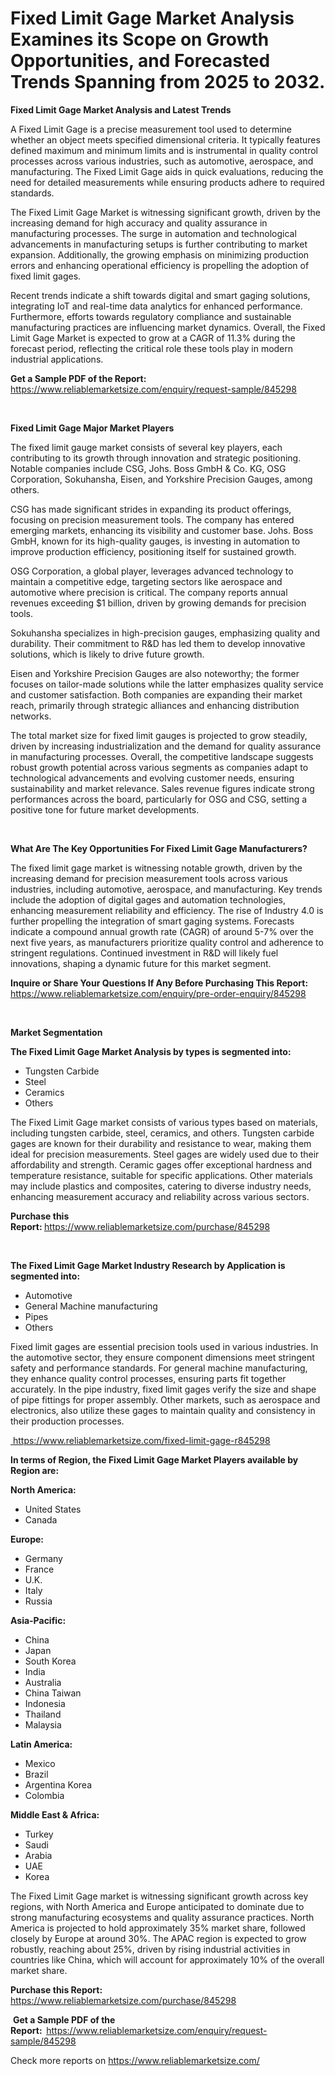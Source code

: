<p><h1>Fixed Limit Gage Market Analysis Examines its Scope on Growth Opportunities, and Forecasted Trends Spanning from 2025 to 2032.</h1></p><p><strong>Fixed Limit Gage Market Analysis and Latest Trends</strong></p>
<p><p>A Fixed Limit Gage is a precise measurement tool used to determine whether an object meets specified dimensional criteria. It typically features defined maximum and minimum limits and is instrumental in quality control processes across various industries, such as automotive, aerospace, and manufacturing. The Fixed Limit Gage aids in quick evaluations, reducing the need for detailed measurements while ensuring products adhere to required standards.</p><p>The Fixed Limit Gage Market is witnessing significant growth, driven by the increasing demand for high accuracy and quality assurance in manufacturing processes. The surge in automation and technological advancements in manufacturing setups is further contributing to market expansion. Additionally, the growing emphasis on minimizing production errors and enhancing operational efficiency is propelling the adoption of fixed limit gages.</p><p>Recent trends indicate a shift towards digital and smart gaging solutions, integrating IoT and real-time data analytics for enhanced performance. Furthermore, efforts towards regulatory compliance and sustainable manufacturing practices are influencing market dynamics. Overall, the Fixed Limit Gage Market is expected to grow at a CAGR of 11.3% during the forecast period, reflecting the critical role these tools play in modern industrial applications.</p></p>
<p><strong>Get a Sample PDF of the Report:&nbsp;</strong> <a href="https://www.reliablemarketsize.com/enquiry/request-sample/845298?utm_campaign=3508&utm_medium=2&utm_source=Github&utm_content=ia&utm_term=09042025&utm_id=fixed-limit-gage">https://www.reliablemarketsize.com/enquiry/request-sample/845298</a></p>
<p>&nbsp;</p>
<p><strong>Fixed Limit Gage Major Market Players</strong></p>
<p><p>The fixed limit gauge market consists of several key players, each contributing to its growth through innovation and strategic positioning. Notable companies include CSG, Johs. Boss GmbH & Co. KG, OSG Corporation, Sokuhansha, Eisen, and Yorkshire Precision Gauges, among others.</p><p>CSG has made significant strides in expanding its product offerings, focusing on precision measurement tools. The company has entered emerging markets, enhancing its visibility and customer base. Johs. Boss GmbH, known for its high-quality gauges, is investing in automation to improve production efficiency, positioning itself for sustained growth.</p><p>OSG Corporation, a global player, leverages advanced technology to maintain a competitive edge, targeting sectors like aerospace and automotive where precision is critical. The company reports annual revenues exceeding $1 billion, driven by growing demands for precision tools.</p><p>Sokuhansha specializes in high-precision gauges, emphasizing quality and durability. Their commitment to R&D has led them to develop innovative solutions, which is likely to drive future growth.</p><p>Eisen and Yorkshire Precision Gauges are also noteworthy; the former focuses on tailor-made solutions while the latter emphasizes quality service and customer satisfaction. Both companies are expanding their market reach, primarily through strategic alliances and enhancing distribution networks.</p><p>The total market size for fixed limit gauges is projected to grow steadily, driven by increasing industrialization and the demand for quality assurance in manufacturing processes. Overall, the competitive landscape suggests robust growth potential across various segments as companies adapt to technological advancements and evolving customer needs, ensuring sustainability and market relevance. Sales revenue figures indicate strong performances across the board, particularly for OSG and CSG, setting a positive tone for future market developments.</p></p>
<p>&nbsp;</p>
<p><strong>What Are The Key Opportunities For Fixed Limit Gage Manufacturers?</strong></p>
<p><p>The fixed limit gage market is witnessing notable growth, driven by the increasing demand for precision measurement tools across various industries, including automotive, aerospace, and manufacturing. Key trends include the adoption of digital gages and automation technologies, enhancing measurement reliability and efficiency. The rise of Industry 4.0 is further propelling the integration of smart gaging systems. Forecasts indicate a compound annual growth rate (CAGR) of around 5-7% over the next five years, as manufacturers prioritize quality control and adherence to stringent regulations. Continued investment in R&D will likely fuel innovations, shaping a dynamic future for this market segment.</p></p>
<p><strong>Inquire or Share Your Questions If Any Before Purchasing This Report:</strong> <a href="https://www.reliablemarketsize.com/enquiry/pre-order-enquiry/845298?utm_campaign=3508&utm_medium=2&utm_source=Github&utm_content=ia&utm_term=09042025&utm_id=fixed-limit-gage">https://www.reliablemarketsize.com/enquiry/pre-order-enquiry/845298</a></p>
<p>&nbsp;</p>
<p><strong>Market Segmentation</strong></p>
<p><strong>The Fixed Limit Gage Market Analysis by types is segmented into:</strong></p>
<p><ul><li>Tungsten Carbide</li><li>Steel</li><li>Ceramics</li><li>Others</li></ul></p>
<p><p>The Fixed Limit Gage market consists of various types based on materials, including tungsten carbide, steel, ceramics, and others. Tungsten carbide gages are known for their durability and resistance to wear, making them ideal for precision measurements. Steel gages are widely used due to their affordability and strength. Ceramic gages offer exceptional hardness and temperature resistance, suitable for specific applications. Other materials may include plastics and composites, catering to diverse industry needs, enhancing measurement accuracy and reliability across various sectors.</p></p>
<p><strong>Purchase this Report:&nbsp;</strong><a href="https://www.reliablemarketsize.com/purchase/845298?utm_campaign=3508&utm_medium=2&utm_source=Github&utm_content=ia&utm_term=09042025&utm_id=fixed-limit-gage">https://www.reliablemarketsize.com/purchase/845298</a></p>
<p>&nbsp;</p>
<p><strong>The Fixed Limit Gage Market Industry Research by Application is segmented into:</strong></p>
<p><ul><li>Automotive</li><li>General Machine manufacturing</li><li>Pipes</li><li>Others</li></ul></p>
<p><p>Fixed limit gages are essential precision tools used in various industries. In the automotive sector, they ensure component dimensions meet stringent safety and performance standards. For general machine manufacturing, they enhance quality control processes, ensuring parts fit together accurately. In the pipe industry, fixed limit gages verify the size and shape of pipe fittings for proper assembly. Other markets, such as aerospace and electronics, also utilize these gages to maintain quality and consistency in their production processes.</p></p>
<p><a href="https://www.reliablemarketsize.com/fixed-limit-gage-r845298?utm_campaign=3508&utm_medium=2&utm_source=Github&utm_content=ia&utm_term=09042025&utm_id=fixed-limit-gage">&nbsp;https://www.reliablemarketsize.com/fixed-limit-gage-r845298</a></p>
<p><strong>In terms of Region, the Fixed Limit Gage Market Players available by Region are:</strong></p>
<p>
    <p> <strong> North America: </strong>
        <ul>
            <li>United States</li>
            <li>Canada</li>
        </ul>
        </p> 
    <p> <strong> Europe: </strong>
        <ul>
            <li>Germany</li>
            <li>France</li>
            <li>U.K.</li>
            <li>Italy</li>
            <li>Russia</li>
        </ul>
        </p> 
    <p> <strong> Asia-Pacific: </strong>
        <ul>
            <li>China</li>
            <li>Japan</li>
            <li>South Korea</li>
            <li>India</li>
            <li>Australia</li>
            <li>China Taiwan</li>
            <li>Indonesia</li>
            <li>Thailand</li>
            <li>Malaysia</li>
        </ul>
        </p> 
    <p> <strong> Latin America: </strong>
        <ul>
            <li>Mexico</li>
            <li>Brazil</li>
            <li>Argentina Korea</li>
            <li>Colombia</li>
        </ul>
        </p> 
    <p> <strong> Middle East & Africa: </strong>
        <ul>
            <li>Turkey</li>
            <li>Saudi</li>
            <li>Arabia</li>
            <li>UAE</li>
            <li>Korea</li>
        </ul>
    </p>
    </p>
<p><p>The Fixed Limit Gage market is witnessing significant growth across key regions, with North America and Europe anticipated to dominate due to strong manufacturing ecosystems and quality assurance practices. North America is projected to hold approximately 35% market share, followed closely by Europe at around 30%. The APAC region is expected to grow robustly, reaching about 25%, driven by rising industrial activities in countries like China, which will account for approximately 10% of the overall market share.</p></p>
<p><strong>Purchase this Report: </strong><a href="https://www.reliablemarketsize.com/purchase/845298?utm_campaign=3508&utm_medium=2&utm_source=Github&utm_content=ia&utm_term=09042025&utm_id=fixed-limit-gage">https://www.reliablemarketsize.com/purchase/845298</a></p>
<p>&nbsp;<strong>Get a Sample PDF of the Report:&nbsp;&nbsp;</strong><a href="https://www.reliablemarketsize.com/enquiry/request-sample/845298?utm_campaign=3508&utm_medium=2&utm_source=Github&utm_content=ia&utm_term=09042025&utm_id=fixed-limit-gage">https://www.reliablemarketsize.com/enquiry/request-sample/845298</a></p>
<p><strong></strong></p>
<p>Check more reports on <a href="https://www.reliablemarketsize.com/?utm_campaign=3508&utm_medium=2&utm_source=Github&utm_content=ia&utm_term=09042025&utm_id=fixed-limit-gage">https://www.reliablemarketsize.com/</a></p>